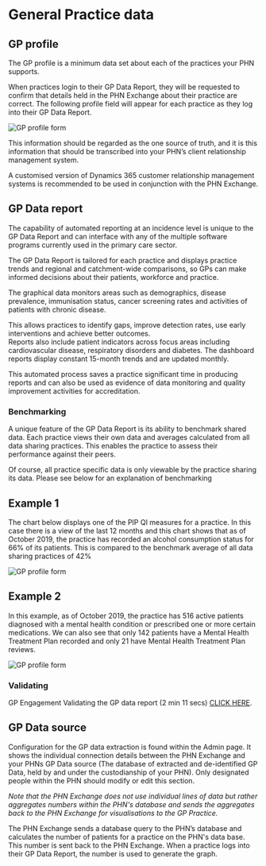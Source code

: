 # General Practice data

## GP profile

The GP profile is a minimum data set about each of the practices your PHN supports. 

When practices login to their GP Data Report, they will be requested to confirm that details held in the PHN Exchange about their practice are correct. The following profile field will appear for each practice as they log into their GP Data Report.

![GP profile form](../../images/gp-profile.png)

This information should be regarded as the one source of truth, and it is this information that should be transcribed into your PHN’s client relationship management system. 

A customised version of Dynamics 365 customer relationship management systems is recommended to be used in conjunction with the PHN Exchange.

## GP Data report

The capability of automated reporting at an incidence level is unique to the GP Data Report and can interface with any of the multiple software programs currently used in the primary care sector. 

The GP Data Report is tailored for each practice and displays practice trends and regional and catchment-wide comparisons, so GPs can make informed decisions about their patients, workforce and practice. 

The graphical data monitors areas such as demographics, disease prevalence, immunisation status, cancer screening rates and activities of patients with chronic disease. 

This allows practices to identify gaps, improve detection rates, use early interventions and achieve better outcomes.  
Reports also include patient indicators across focus areas including cardiovascular disease, respiratory disorders and diabetes. 
The dashboard reports display constant 15-month trends and are updated monthly.  

This automated process saves a practice significant time in producing reports and can also be used as evidence of data monitoring and quality improvement activities for accreditation.

### Benchmarking

A unique feature of the GP Data Report is its ability to benchmark shared data. Each practice views their own data and averages calculated from all data sharing practices. This enables the practice to assess their performance against their peers. 

Of course, all practice specific data is only viewable by the practice sharing its data. Please see below for an explanation  of benchmarking

## Example 1

The chart below displays one of the  PIP QI measures for a practice.
In this case there is a view of the last 12 months and this chart shows that as of October 2019, the practice has recorded an alcohol consumption status for 66% of its patients. This is compared to the benchmark average of all data sharing practices of 42%

![GP profile form](../../images/PIP1.PNG)

## Example 2

In this example, as of October 2019, the practice has 516 active patients diagnosed with a mental health condition
or prescribed one or more certain medications. We can also see that only 142 patients have a Mental Health Treatment Plan recorded and only 21 have Mental Health Treatment Plan reviews.  

![GP profile form](../../images/PIP2.PNG)



### Validating

GP Engagement Validating the GP data report (2 min 11 secs) [CLICK HERE](https://youtu.be/eWFtcGspuEY).

## GP Data source

Configuration for the GP data extraction is found within the Admin page. It shows the individual connection details between the PHN Exchange and your PHNs GP Data source (The database of extracted and de-identified GP Data, held by and under the custodianship of your PHN). Only designated people within the PHN should modify or edit this section.

*Note that the PHN Exchange does not use individual lines of data but rather aggregates numbers within the PHN's database and sends the aggregates back to the PHN Exchange for visualisations to the GP Practice.*

The PHN Exchange sends a database query to the PHN’s database and calculates the number of patients for a practice on the PHN's data base. This number is sent back to the PHN Exchange. When a practice logs into their GP Data Report, the number is used to generate the graph.
